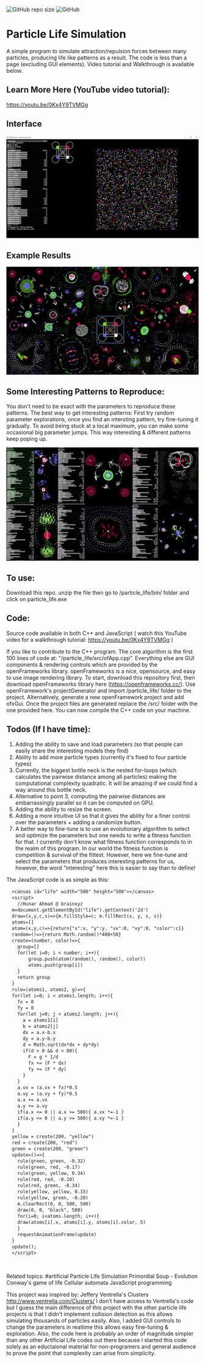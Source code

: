 ![GitHub repo size](https://img.shields.io/github/repo-size/hunar4321/life_code)
![GitHub](https://img.shields.io/github/license/hunar4321/life_code)

# Particle Life Simulation
A simple program to simulate attraction/repulsion forces between many particles, producing life like patterns as a result. The code is less than a page (excluding GUI elements). Video tutorial and Walkthrough is available below.

Learn More Here (YouTube video tutorial):
-----------------------------------------------
https://youtu.be/0Kx4Y9TVMGg


Interface
--------------------------------------------------------
![](images/interface.jpg)

Example Results
--------------------------------------------------------
![](images/big_pic.jpg)

Some Interesting Patterns to Reproduce:
-------------------------------------
You don't need to be exact with the parameters to reproduce these patterns. The best way to get interesting patterns: First try random parameter explorations, once you find an intersting pattern, try fine-tuning it gradually. To avoid being stuck at a local maximum, you can make some occasional big parameter jumps. This way interesting & different patterns keep poping up.

![](images/some_patterns.jpg)

To use:
-------------
Download this repo. unzip the file then go to /particle_life/bin/ folder and click on particle_life.exe

Code:
----------------
Source code available in both C++ and JavaScript ( watch this YouTube video for a walkthrough tutorial: https://youtu.be/0Kx4Y9TVMGg )

If you like to contribute to the C++ program. The core algorithm is the first 100 lines of code at:  "/particle_life/src/ofApp.cpp". Everything else are GUI components & rendering controls which are provided by the openFrameworks library. openFrameworks is a nice, opensource, and easy to use image rendering library. 
To start, download this repository first, then download openFrameworks library here (https://openframeworks.cc/). Use openFramework's projectGenerator and import /particle_life/ folder to the project. Alternatively, generate a new openFramework project and add ofxGui. Once the project files are generated replace the /src/ folder with the one provided here. You can now compile the C++ code on your machine.

Todos (If I have time):
--------------------
1. Adding the ability to save and load parameters (so that people can easily share the interesting models they find)
2. Ability to add more particle types (currently it's fixed to four particle types)
3. Currently, the biggest bottle neck is the nested for-loops (which calculates the pairwise distance among all particles) making the computational complexity quadratic. It will be amazing if we could find a way around this bottle neck.
4. Alternative to point 3, computing the pairwise distances are embarrassingly parallel so it can be computed on GPU.
5. Adding the ability to resize the screen.
6. Adding a more intuitive UI so that it gives the ability for a finer control over the parameters + adding a randomize button.
7. A better way to fine-tune is to use an evolutionary algorithm to select and optimize the parameters but one needs to write a fitness function for that. I currently don't know what fitness function corresponds to in the realm of this program. In our world the fitness function is competition & survival of the fittest. However, here we fine-tune and select the parameters that produces interesting patterns for us, however, the word "interesting" here this is easier to say than to define!

The JavaScript code is as simple as this: 
```
  <canvas id="life" width="500" height="500"></canvas>
  <script>
    //Hunar Ahmad @ brainxyz
  m=document.getElementById("life").getContext('2d')
  draw=(x,y,c,s)=>{m.fillStyle=c; m.fillRect(x, y, s, s)}
  atoms=[]
  atom=(x,y,c)=>{return{"x":x, "y":y, "vx":0, "vy":0, "color":c}}
  random=()=>{return Math.random()*400+50}
  create=(number, color)=>{ 
  	group=[]
    for(let i=0; i < number; i++){
	    group.push(atom(random(), random(), color))
	    atoms.push(group[i]) 
	}
    return group 
  }
  rule=(atoms1, atoms2, g)=>{
  for(let i=0; i < atoms1.length; i++){
    fx = 0
    fy = 0
    for(let j=0; j < atoms2.length; j++){
      a = atoms1[i]
      b = atoms2[j]
      dx = a.x-b.x
      dy = a.y-b.y
      d = Math.sqrt(dx*dx + dy*dy)
      if(d > 0 && d < 80){
      	F = g * 1/d
        fx += (F * dx)
        fy += (F * dy)
      }
    } 
    a.vx = (a.vx + fx)*0.5
    a.vy = (a.vy + fy)*0.5
    a.x += a.vx
    a.y += a.vy
    if(a.x <= 0 || a.x >= 500){ a.vx *=-1 }
    if(a.y <= 0 || a.y >= 500){ a.vy *=-1 }
    }
  }
  yellow = create(200, "yellow")
  red = create(200, "red")
  green = create(200, "green")
  update=()=>{
    rule(green, green, -0.32)
    rule(green, red, -0.17)
    rule(green, yellow, 0.34)
    rule(red, red, -0.10)
    rule(red, green, -0.34)
    rule(yellow, yellow, 0.15)
    rule(yellow, green, -0.20)
    m.clearRect(0, 0, 500, 500)
    draw(0, 0, "black", 500)
    for(i=0; i<atoms.length; i++){ 
    draw(atoms[i].x, atoms[i].y, atoms[i].color, 5) 
    }
    requestAnimationFrame(update)
  }
  update();
  </script>

```

</br>


Related topics:
#artificial 
Particle Life Simulation
Primordial Soup - Evolution
Conway's game of life
Cellular automata
JavaScript programming

This project was inspired by: Jeffery Ventrella's Clusters http://www.ventrella.com/Clusters/
I don't have access to Ventrella's code but I guess the main difference of this project with the other particle life projects is that I didn't implement collision detection as this allows simulating thousands of particles easily. Also, I added GUI controls to change the parameters in realtime this allows easy fine-tuning & exploration. Also, the code here is probably an order of magnitude simpler than any other Artificial Life codes out there because I started this code solely as an eductaional material for non-programers and general audience to prove the point that complexity can arise from simplicity.
